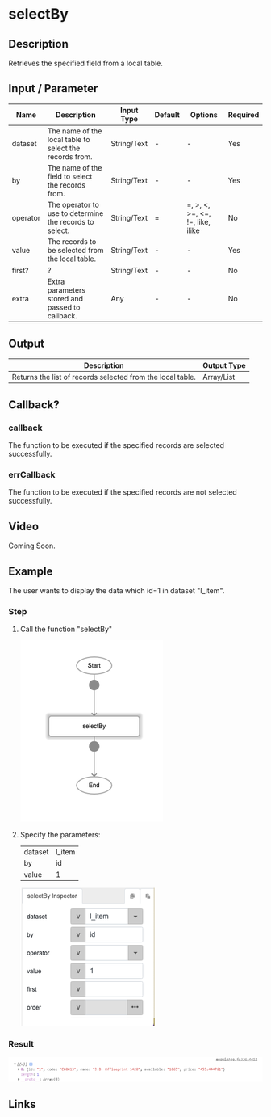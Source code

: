 ﻿# selectBy

## Description

Retrieves the specified field from a local table.

## Input / Parameter

| Name | Description | Input Type | Default | Options | Required |
| ------ | ------ | ------ | ------ | ------ | ------ |
| dataset | The name of the local table to select the records from. | String/Text | - | - | Yes |
| by | The name of the field to select the records from. | String/Text | - | - | Yes |
| operator | The operator to use to determine the records to select. | String/Text | = | =, >, <, >=, <=, !=, like, ilike | No |
| value | The records to be selected from the local table. | String/Text | - | - | Yes |
| first? | ? | String/Text | - | - | No |
| extra | Extra parameters stored and passed to callback. | Any | - | - | No |

## Output

| Description | Output Type |
| ------ | ------ |
| Returns the list of records selected from the local table. | Array/List |

## Callback?

### callback

The function to be executed if the specified records are selected successfully.

### errCallback

The function to be executed if the specified records are not selected successfully.

## Video

Coming Soon.

<!-- Format: [![Video]({image-path}?raw=true)]({url-link}) -->


## Example


The user wants to display the data which id=1 in dataset "l_item".

### Step

1. Call the function "selectBy"
   
    ![](./selectBy-step-1.png?raw=true)

2. Specify the parameters: 

    | | | 
    | ---- | ---- | 
    | dataset | l_item | 
    | by | id |
    | value | 1 |

    ![](./selectBy-step-2.png?raw=true)
    
### Result

 ![](./selectBy-result-1.png?raw=true)



## Links